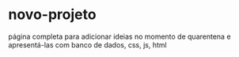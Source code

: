 # novo-projeto
página completa para adicionar ideias no momento de quarentena e apresentá-las com banco de dados, css, js, html
